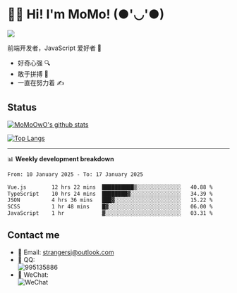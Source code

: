 # 👨‍🎓 Hi! I'm MoMo! (●'◡'●)

[![](https://img.shields.io/badge/-@MoMoOwO-%23181717?style=flat-square&logo=github)](https://github.com/MoMoOwO)

前端开发者，JavaScript 爱好者 💖
- 好奇心强 🔍
- 敢于拼搏 💪
- 一直在努力着 ✍

## Status

[![MoMoOwO's github stats](https://github-readme-stats.vercel.app/api?username=MoMoOwO&show_icons=true&theme=tokyonight)](https://github.com/MoMoOwO)

[![Top Langs](https://github-readme-stats.vercel.app/api/top-langs/?username=MoMoOwO&layout=compact&theme=tokyonight)](https://github.com/MoMoOwO)

---

📊 **Weekly development breakdown**

<!--START_SECTION:waka-->

```txt
From: 10 January 2025 - To: 17 January 2025

Vue.js        12 hrs 22 mins  ██████████▒░░░░░░░░░░░░░░   40.88 %
TypeScript    10 hrs 24 mins  ████████▓░░░░░░░░░░░░░░░░   34.39 %
JSON          4 hrs 36 mins   ███▓░░░░░░░░░░░░░░░░░░░░░   15.22 %
SCSS          1 hr 48 mins    █▓░░░░░░░░░░░░░░░░░░░░░░░   06.00 %
JavaScript    1 hr            ▓░░░░░░░░░░░░░░░░░░░░░░░░   03.31 %
```

<!--END_SECTION:waka-->

## Contact me

- 📧 Email: strangersj@outlook.com
- 🐧 QQ:  
  ![995135886](https://i.loli.net/2020/11/27/Yx6eDSQi34Va5IA.jpg)
- 💭 WeChat:  
  ![WeChat](https://i.loli.net/2020/11/27/wWX6uVoIQqig5KP.jpg)
  
